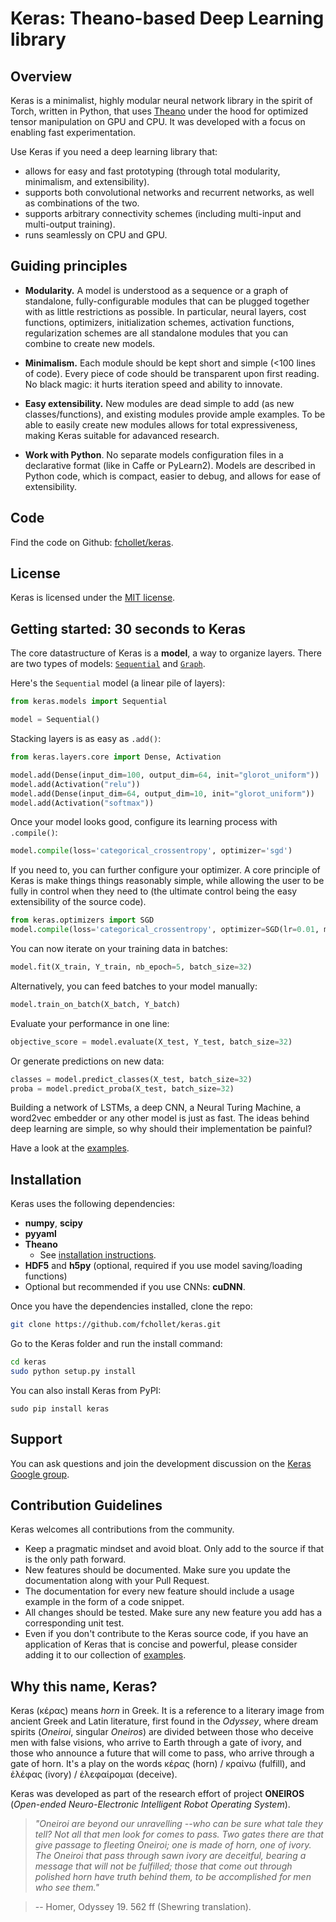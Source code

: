 # Keras: Theano-based Deep Learning library

## Overview

Keras is a minimalist, highly modular neural network library in the spirit of Torch, written in Python, that uses [Theano](http://deeplearning.net/software/theano/) under the hood for optimized tensor manipulation on GPU and CPU. It was developed with a focus on enabling fast experimentation. 

Use Keras if you need a deep learning library that:

- allows for easy and fast prototyping (through total modularity, minimalism, and extensibility).
- supports both convolutional networks and recurrent networks, as well as combinations of the two.
- supports arbitrary connectivity schemes (including multi-input and multi-output training).
- runs seamlessly on CPU and GPU.

## Guiding principles

- __Modularity.__ A model is understood as a sequence or a graph of standalone, fully-configurable modules that can be plugged together with as little restrictions as possible. In particular, neural layers, cost functions, optimizers, initialization schemes, activation functions, regularization schemes are all standalone modules that you can combine to create new models.

- __Minimalism.__ Each module should be kept short and simple (<100 lines of code). Every piece of code should be transparent upon first reading. No black magic: it hurts iteration speed and ability to innovate.

- __Easy extensibility.__ New modules are dead simple to add (as new classes/functions), and existing modules provide ample examples. To be able to easily create new modules allows for total expressiveness, making Keras suitable for adavanced research.

- __Work with Python__. No separate models configuration files in a declarative format (like in Caffe or PyLearn2). Models are described in Python code, which is compact, easier to debug, and allows for ease of extensibility.

## Code

Find the code on Github: [fchollet/keras](https://github.com/fchollet/keras).

## License

Keras is licensed under the [MIT license](http://opensource.org/licenses/MIT). 

## Getting started: 30 seconds to Keras

The core datastructure of Keras is a __model__, a way to organize layers. There are two types of models: [`Sequential`](/models/#sequential) and [`Graph`](/models/#graph).

Here's the `Sequential` model (a linear pile of layers):

```python
from keras.models import Sequential

model = Sequential()
```

Stacking layers is as easy as `.add()`:

```python
from keras.layers.core import Dense, Activation

model.add(Dense(input_dim=100, output_dim=64, init="glorot_uniform"))
model.add(Activation("relu"))
model.add(Dense(input_dim=64, output_dim=10, init="glorot_uniform"))
model.add(Activation("softmax"))
```

Once your model looks good, configure its learning process with `.compile()`:
```python
model.compile(loss='categorical_crossentropy', optimizer='sgd')
```

If you need to, you can further configure your optimizer. A core principle of Keras is make things things reasonably simple, while allowing the user to be fully in control when they need to (the ultimate control being the easy extensibility of the source code).
```python
from keras.optimizers import SGD
model.compile(loss='categorical_crossentropy', optimizer=SGD(lr=0.01, momentum=0.9, nesterov=True))
```

You can now iterate on your training data in batches:
```python
model.fit(X_train, Y_train, nb_epoch=5, batch_size=32)
```

Alternatively, you can feed batches to your model manually:
```python
model.train_on_batch(X_batch, Y_batch)
```

Evaluate your performance in one line:
```python
objective_score = model.evaluate(X_test, Y_test, batch_size=32)
```

Or generate predictions on new data:
```python
classes = model.predict_classes(X_test, batch_size=32)
proba = model.predict_proba(X_test, batch_size=32)
```

Building a network of LSTMs, a deep CNN, a Neural Turing Machine, a word2vec embedder or any other model is just as fast. The ideas behind deep learning are simple, so why should their implementation be painful?

Have a look at the [examples](examples.md).

## Installation

Keras uses the following dependencies:

- __numpy__, __scipy__
- __pyyaml__
- __Theano__
    - See [installation instructions](http://deeplearning.net/software/theano/install.html#install).
- __HDF5__ and __h5py__ (optional, required if you use model saving/loading functions)
- Optional but recommended if you use CNNs: __cuDNN__.

Once you have the dependencies installed, clone the repo:
```bash
git clone https://github.com/fchollet/keras.git
```
Go to the Keras folder and run the install command:
```bash
cd keras
sudo python setup.py install
```
You can also install Keras from PyPI:
```
sudo pip install keras
```

## Support

You can ask questions and join the development discussion on the [Keras Google group](https://groups.google.com/forum/#!forum/keras-users).

## Contribution Guidelines

Keras welcomes all contributions from the community. 

- Keep a pragmatic mindset and avoid bloat. Only add to the source if that is the only path forward.
- New features should be documented. Make sure you update the documentation along with your Pull Request.
- The documentation for every new feature should include a usage example in the form of a code snippet. 
- All changes should be tested. Make sure any new feature you add has a corresponding unit test.
- Even if you don't contribute to the Keras source code, if you have an application of Keras that is concise and powerful, please consider adding it to our collection of [examples](https://github.com/fchollet/keras/tree/master/examples).


## Why this name, Keras?

Keras (κέρας) means _horn_ in Greek. It is a reference to a literary image from ancient Greek and Latin literature, first found in the _Odyssey_, where dream spirits (_Oneiroi_, singular _Oneiros_) are divided between those who deceive men with false visions, who arrive to Earth through a gate of ivory, and those who announce a future that will come to pass, who arrive through a gate of horn. It's a play on the words κέρας (horn) / κραίνω (fulfill), and ἐλέφας (ivory) / ἐλεφαίρομαι (deceive).

Keras was developed as part of the research effort of project __ONEIROS__ (*Open-ended Neuro-Electronic Intelligent Robot Operating System*).

> _"Oneiroi are beyond our unravelling --who can be sure what tale they tell? Not all that men look for comes to pass. Two gates there are that give passage to fleeting Oneiroi; one is made of horn, one of ivory. The Oneiroi that pass through sawn ivory are deceitful, bearing a message that will not be fulfilled; those that come out through polished horn have truth behind them, to be accomplished for men who see them."_ 

> -- Homer, Odyssey 19. 562 ff (Shewring translation).
